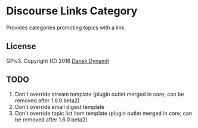 # Discourse Links Category

Provides categories promoting topics with a link.

## License

GPlv3. Copyright (C) 2016 [Dansk Dynamit](https://github.com/danskdynamit)

## TODO

1. Don't override stream template (plugin outlet merged in core; can be removed after 1.6.0.beta2)
2. Don't override email digest template
3. Don't override topic list item template (plugin outlet merged in core; can be removed after 1.6.0.beta2)
